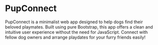 # PupConnect
PupConnect is a minimalist web app designed to help dogs find their beloved playmates. Built using pure Bootstrap, this app offers a clean and intuitive user experience without the need for JavaScript. Connect with fellow dog owners and arrange playdates for your furry friends easily!
